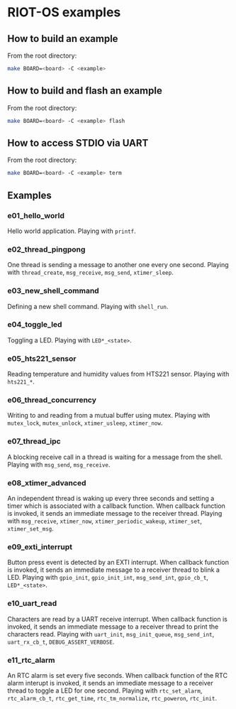 # RIOT-OS examples

## How to build an example

From the root directory:

```bash
make BOARD=<board> -C <example>
```

## How to build and flash an example

From the root directory:

```bash
make BOARD=<board> -C <example> flash
```

## How to access STDIO via UART

From the root directory:

```bash
make BOARD=<board> -C <example> term
```

## Examples

### e01_hello_world

Hello world application. Playing with `printf`.

### e02_thread_pingpong

One thread is sending a message to another one every one second. Playing with `thread_create`, `msg_receive`, `msg_send`, `xtimer_sleep`.

### e03_new_shell_command

Defining a new shell command. Playing with `shell_run`.

### e04_toggle_led

Toggling a LED. Playing with `LED*_<state>`.

### e05_hts221_sensor

Reading temperature and humidity values from HTS221 sensor. Playing with `hts221_*`.

### e06_thread_concurrency

Writing to and reading from a mutual buffer using mutex. Playing with `mutex_lock`, `mutex_unlock`, `xtimer_usleep`, `xtimer_now`.

### e07_thread_ipc

A blocking receive call in a thread is waiting for a message from the shell. Playing with `msg_send`, `msg_receive`.

### e08_xtimer_advanced

An independent thread is waking up every three seconds and setting a timer which is associated with a callback function. When callback function is invoked, it sends an immediate message to the receiver thread. Playing with `msg_receive`, `xtimer_now`, `xtimer_periodic_wakeup`, `xtimer_set`, `xtimer_set_msg`.

### e09_exti_interrupt

Button press event is detected by an EXTI interrupt. When callback function is invoked, it sends an immediate message to a receiver thread to blink a LED. Playing with `gpio_init`, `gpio_init_int`, `msg_send_int`, `gpio_cb_t`, `LED*_<state>`.

### e10_uart_read

Characters are read by a UART receive interrupt. When callback function is invoked, it sends an immediate message to a receiver thread to print the characters read. Playing with `uart_init`, `msg_init_queue`, `msg_send_int`, `uart_rx_cb_t`, `DEBUG_ASSERT_VERBOSE`.

### e11_rtc_alarm

An RTC alarm is set every five seconds. When callback function of the RTC alarm interupt is invoked, it sends an immediate message to a receiver thread to toggle a LED for one second. Playing with `rtc_set_alarm`, `rtc_alarm_cb_t`, `rtc_get_time`, `rtc_tm_normalize`, `rtc_poweron`, `rtc_init`.
